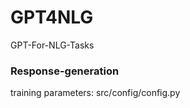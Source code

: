 # GPT4NLG
GPT-For-NLG-Tasks

### Response-generation


training parameters: src/config/config.py





